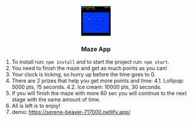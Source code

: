 <!-- PROJECT LOGO -->
<br />
<p align="center">
    <a href="https://github.com/roee030/Maze-Game-React/">	
     <img src="public/screenshot.png" alt="Logo" width="80" height="80">
  </a>
  


  <h3 align="center">Maze App</h3>

1.	To install run: ```npm install``` and to start the project run: ```npm start```.
2.  You need to finish the maze and get as much points as you can!
3.  Your clock is ticking, so hurry up before the time goes to 0.
4.  There are 2 prizes that help you get more points and time:
  4.1.  Lollipop: 5000 pts, 15 seconds.
  4.2.  Ice cream: 10000 pts, 30 seconds.
5. If you will finish the maze with more 60 sec you will continue to the next stage with the same amount of time.
6. All is left is to enjoy!
7. demo: https://serene-beaver-717000.netlify.app/
</p>
